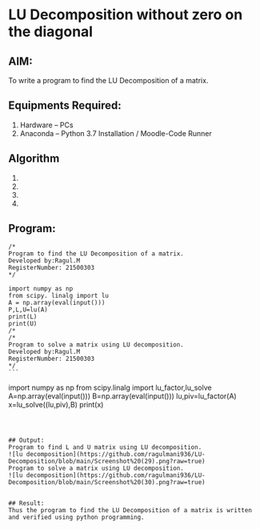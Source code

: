 # LU Decomposition without zero on the diagonal

## AIM:
To write a program to find the LU Decomposition of a matrix.

## Equipments Required:
1. Hardware – PCs
2. Anaconda – Python 3.7 Installation / Moodle-Code Runner

## Algorithm
1. 
2. 
3. 
4. 

## Program:
```
/*
Program to find the LU Decomposition of a matrix.
Developed by:Ragul.M 
RegisterNumber: 21500303
*/
```
~~~
import numpy as np
from scipy. linalg import lu
A = np.array(eval(input()))
P,L,U=lu(A)
print(L)
print(U)
/*
/*
Program to solve a matrix using LU decomposition.
Developed by:Ragul.M 
RegisterNumber: 21500303
*/
```
~~~
import numpy as np
from scipy.linalg import lu_factor,lu_solve
A=np.array(eval(input()))
B=np.array(eval(input()))
lu,piv=lu_factor(A)
x=lu_solve((lu,piv),B)
print(x)
~~~



## Output:
Program to find L and U matrix using LU decomposition.
![lu decomposition](https://github.com/ragulmani936/LU-Decomposition/blob/main/Screenshot%20(29).png?raw=true)
Program to solve a matrix using LU decomposition.
![lu decomposition](https://github.com/ragulmani936/LU-Decomposition/blob/main/Screenshot%20(30).png?raw=true)


## Result:
Thus the program to find the LU Decomposition of a matrix is written and verified using python programming.

